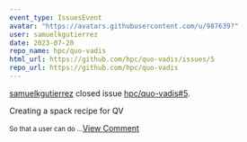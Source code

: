 ```yaml
---
event_type: IssuesEvent
avatar: "https://avatars.githubusercontent.com/u/987639?"
user: samuelkgutierrez
date: 2023-07-20
repo_name: hpc/quo-vadis
html_url: https://github.com/hpc/quo-vadis/issues/5
repo_url: https://github.com/hpc/quo-vadis
---
```


<a href='https://github.com/samuelkgutierrez' target='_blank'>samuelkgutierrez</a> closed issue <a href='https://github.com/hpc/quo-vadis/issues/5' target='_blank'>hpc/quo-vadis#5</a>.

<p>Creating a spack recipe for QV</p><small>So that a user can do...</small><a href='https://github.com/hpc/quo-vadis/issues/5' target='_blank'>View Comment</a>